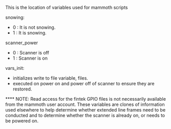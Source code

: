 This is the location of variables used for mammoth scripts

snowing:
 - 0 : It is not snowing.
 - 1 : It is snowing.

scanner_power
 - 0 : Scanner is off
 - 1 : Scanner is on

vars_init:
 - initializes write to file variable, files.
 - executed on power on and power off of scanner to ensure they are restored.

 **** NOTE:
    Read access for the fintek GPIO files is not necessarily available from
    the mammoth user account.  These variables are clones of information used
    elsewhere to help determine whether extended line frames need to be conducted
    and to determine whether the scanner is already on, or needs to be powered on.
